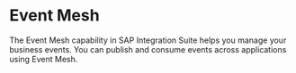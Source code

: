<!-- loio3129673ca39d4055b4a4152d65e7f525 -->

# Event Mesh

The Event Mesh capability in SAP Integration Suite helps you manage your business events. You can publish and consume events across applications using Event Mesh.

